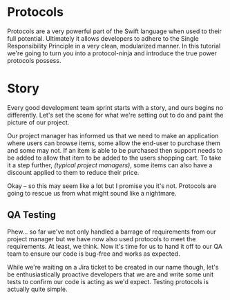 # Protocols

Protocols are a very powerful part of the Swift language when used to their full potential. Ultimately it allows developers to adhere to the Single Responsibility Principle in a very clean, modularized manner. In this tutorial we're going to turn you into a protocol-ninja and introduce the true power protocols possess.


# Story

Every good development team sprint starts with a story, and ours begins no differently. Let's set the scene for what we're setting out to do and paint the picture of our project.

Our project manager has informed us that we need to make an application where users can browse items, some allow the end-user to purchase them and some may not. If an item is able to be purchased then support needs to be added to allow that item to be added to the users shopping cart. To take it a step further, *(typical project managers)*, some items can also have a discount applied to them to reduce their price.

Okay – so this may seem like a lot but I promise you it's not. Protocols are going to rescue us from what might sound like a nightmare.

## QA Testing

Phew... so far we've not only handled a barrage of requirements from our project manager but we have now also used protocols to meet the requirements. At least, we think. Now it's time for us to hand it off to our QA team to ensure our code is bug-free and works as expected.

While we're waiting on a Jira ticket to be created in our name though, let's be enthusiastically proactive developers that we are and write some unit tests to confirm our code is acting as we'd expect. Testing protocols is actually quite simple.
